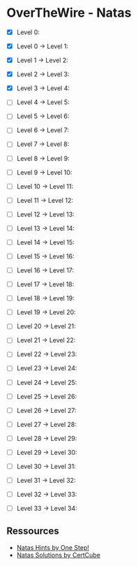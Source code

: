 # OverTheWire - Natas


- [X] Level 0:
- [X] Level 0 -> Level 1:
- [X] Level 1 -> Level 2:
- [X] Level 2 -> Level 3:
- [X] Level 3 -> Level 4:
- [ ] Level 4 -> Level 5:
- [ ] Level 5 -> Level 6:
- [ ] Level 6 -> Level 7:
- [ ] Level 7 -> Level 8:
- [ ] Level 8 -> Level 9:
- [ ] Level 9 -> Level 10:
- [ ] Level 10 -> Level 11:
- [ ] Level 11 -> Level 12:
- [ ] Level 12 -> Level 13:
- [ ] Level 13 -> Level 14:
- [ ] Level 14 -> Level 15:
- [ ] Level 15 -> Level 16:
- [ ] Level 16 -> Level 17:
- [ ] Level 17 -> Level 18:
- [ ] Level 18 -> Level 19:
- [ ] Level 19 -> Level 20:
- [ ] Level 20 -> Level 21:
- [ ] Level 21 -> Level 22:
- [ ] Level 22 -> Level 23:
- [ ] Level 23 -> Level 24:
- [ ] Level 24 -> Level 25:
- [ ] Level 25 -> Level 26:
- [ ] Level 26 -> Level 27:
- [ ] Level 27 -> Level 28:
- [ ] Level 28 -> Level 29:
- [ ] Level 29 -> Level 30:
- [ ] Level 30 -> Level 31:
- [ ] Level 31 -> Level 32:
- [ ] Level 32 -> Level 33:
- [ ] Level 33 -> Level 34:


## Ressources

- [Natas Hints by One Step!](https://onestepcode.com/no-solution-natas-guide-overthewire/)
- [Natas Solutions by CertCube](https://blog.certcube.com/overthewire-natas/)

